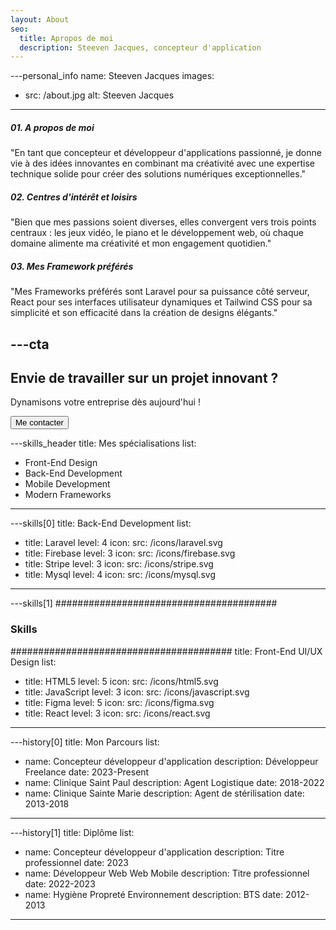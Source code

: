 ```yaml
---
layout: About
seo:
  title: Apropos de moi
  description: Steeven Jacques, concepteur d'application
---
```




---personal_info
name: Steeven Jacques
images:
  - src: /about.jpg
    alt: Steeven Jacques
---
##### <span>01.</span> A propos de moi

"En tant que concepteur et développeur d'applications passionné, je donne vie à des idées innovantes en combinant ma créativité avec une expertise technique solide pour créer des solutions numériques exceptionnelles."

##### <span>02.</span> Centres d'intérêt et loisirs

"Bien que mes passions soient diverses, elles convergent vers trois points centraux : les jeux vidéo, le piano et le développement web, où chaque domaine alimente ma créativité et mon engagement quotidien."

##### <span>03.</span> Mes Framework préférés

"Mes Frameworks préférés sont Laravel pour sa puissance côté serveur, React pour ses interfaces utilisateur dynamiques et Tailwind CSS pour sa simplicité et son efficacité dans la création de designs élégants."



---cta
---
## Envie de travailler sur un projet innovant ?

Dynamisons votre entreprise dès aujourd'hui !

<Button href="/contact">
  Me contacter
</Button>



---skills_header
title: Mes spécialisations
list:
  - Front-End Design
  - Back-End Development
  - Mobile Development
  - Modern Frameworks
---



---skills[0]
title: Back-End Development
list:
  - title: Laravel
    level: 4
    icon:
      src: /icons/laravel.svg
  - title: Firebase
    level: 3
    icon:
      src: /icons/firebase.svg
  - title: Stripe
    level: 3
    icon:
      src: /icons/stripe.svg
  - title: Mysql
    level: 4
    icon:
      src: /icons/mysql.svg
---



---skills[1]
########################################
### Skills
########################################
title: Front-End UI/UX Design
list:
  - title: HTML5
    level: 5
    icon:
      src: /icons/html5.svg
  - title: JavaScript
    level: 3
    icon:
      src: /icons/javascript.svg
  - title: Figma
    level: 5
    icon:
      src: /icons/figma.svg
  - title: React
    level: 3
    icon:
      src: /icons/react.svg

---



---history[0]
title: Mon Parcours
list:
  - name: Concepteur développeur d'application
    description: Développeur Freelance
    date: 2023-Present
  - name: Clinique Saint Paul
    description: Agent Logistique
    date: 2018-2022
  - name: Clinique Sainte Marie
    description: Agent de stérilisation
    date: 2013-2018
---



---history[1]
title: Diplôme
list:
  - name: Concepteur développeur d'application
    description: Titre professionnel
    date: 2023
  - name: Développeur Web Web Mobile
    description: Titre professionnel
    date: 2022-2023
  - name: Hygiène Propreté Environnement
    description: BTS
    date: 2012-2013
---